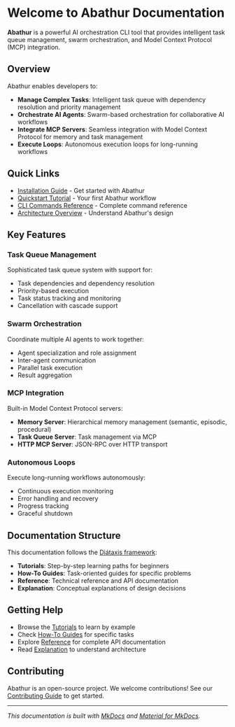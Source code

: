 # Welcome to Abathur Documentation

**Abathur** is a powerful AI orchestration CLI tool that provides intelligent task queue management, swarm orchestration, and Model Context Protocol (MCP) integration.

## Overview

Abathur enables developers to:

- **Manage Complex Tasks**: Intelligent task queue with dependency resolution and priority management
- **Orchestrate AI Agents**: Swarm-based orchestration for collaborative AI workflows
- **Integrate MCP Servers**: Seamless integration with Model Context Protocol for memory and task management
- **Execute Loops**: Autonomous execution loops for long-running workflows

## Quick Links

- [Installation Guide](getting-started/installation.md) - Get started with Abathur
- [Quickstart Tutorial](getting-started/quickstart.md) - Your first Abathur workflow
- [CLI Commands Reference](reference/cli-commands.md) - Complete command reference
- [Architecture Overview](explanation/architecture.md) - Understand Abathur's design

## Key Features

### Task Queue Management
Sophisticated task queue system with support for:

- Task dependencies and dependency resolution
- Priority-based execution
- Task status tracking and monitoring
- Cancellation with cascade support

### Swarm Orchestration
Coordinate multiple AI agents to work together:

- Agent specialization and role assignment
- Inter-agent communication
- Parallel task execution
- Result aggregation

### MCP Integration
Built-in Model Context Protocol servers:

- **Memory Server**: Hierarchical memory management (semantic, episodic, procedural)
- **Task Queue Server**: Task management via MCP
- **HTTP MCP Server**: JSON-RPC over HTTP transport

### Autonomous Loops
Execute long-running workflows autonomously:

- Continuous execution monitoring
- Error handling and recovery
- Progress tracking
- Graceful shutdown

## Documentation Structure

This documentation follows the [Diátaxis framework](https://diataxis.fr/):

- **Tutorials**: Step-by-step learning paths for beginners
- **How-To Guides**: Task-oriented guides for specific problems
- **Reference**: Technical reference and API documentation
- **Explanation**: Conceptual explanations of design decisions

## Getting Help

- Browse the [Tutorials](tutorials/index.md) to learn by example
- Check [How-To Guides](how-to/index.md) for specific tasks
- Explore [Reference](reference/index.md) for complete API documentation
- Read [Explanation](explanation/index.md) to understand architecture

## Contributing

Abathur is an open-source project. We welcome contributions! See our [Contributing Guide](contributing/index.md) to get started.

---

*This documentation is built with [MkDocs](https://www.mkdocs.org/) and [Material for MkDocs](https://squidfunk.github.io/mkdocs-material/).*
